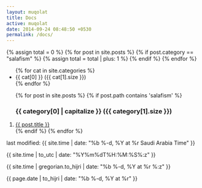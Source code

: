 ```yaml
---
layout: muqolat
title: Docs
active: muqolat
date: 2014-09-24 08:48:50 +0530
permalink: /docs/
---
```


<article>
  {% assign total = 0 %}
  {% for post in site.posts %}
     {% if post.category == "salafism" %}
      {% assign total = total | plus: 1 %}
     {% endif %}
  {% endfor %}
  
<ul>
{% for cat in site.categories %}
    <li>{{ cat[0] }} ({{ cat[1].size }})</li>
{% endfor %}
</ul>

<ol>
{% for post in site.posts %}
 {% if post.path contains 'salafism' %}
  <h3>{{ category[0] | capitalize }} <span> ({{ category[1].size }})</h3>
  <li><a href="{{ post.url }}" title="{{ post.title }}">{{ post.title }}</a></li>
 {% endif %}
{% endfor %}  
</ol>

 <p>last modified: {{ site.time | date: "%b %-d, %Y at %r Saudi Arabia Time" }}</p>
 {{ site.time | to_utc | date: "%Y%m%dT%H:%M:%S%:z" }}
 <p>{{ site.time | gregorian.to_hijri | date: "%b %-d, %Y at %r %:z" }}</p>
 <p>{{ page.date | to_hijri | date: "%b %-d, %Y at %r" }}</p>
</article>
